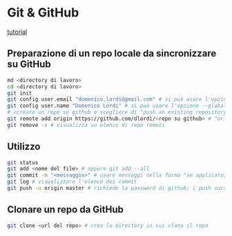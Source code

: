 # Git & GitHub

[tutorial](https://product.hubspot.com/blog/git-and-github-tutorial-for-beginners)

## Preparazione di un repo locale da sincronizzare su GitHub

```sh
md <directory di lavoro>
cd <directory di lavoro>
git init
git config user.email "domenico.lordi@gmail.com" # si può usare l'opzione --global
git config user.name "Domenico Lordi" # si può usare l'opzione --global
# <creare un repo su github e scegliere di "push an existing repository from command line">
git remote add origin https://github.com/dlordi/<repo su github> # "origin" è l'alias locale che viene dato al repo remoto (la convenzione è usare "origin")
git remove -v # visualizza un elenco di repo remoti
```

## Utilizzo

```sh
git status
git add <nome del file> # oppure git add --all
git commit -m "<messaggio>" # usare messaggi nella forma "se applicato, questo commit farà ..."
git log # visualizzare l'elenco dei commit
git push -u origin master # richiede la password di github; i push successivi possono essere fatti anche solo con "git push"
```

## Clonare un repo da GitHub

```sh
git clone <url del repo> # crea la directory in cui clona il repo
```
